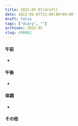 ```yaml
---
title: 2022-05-07[draft]
date: 2022-05-07T21:00:00+09:00
draft: false
tags: ["diary", ""]
archives: 2022-05
slug: 498062
---
```

#### 午前
- 
#### 午後
- 
#### 体調
- 
#### その他